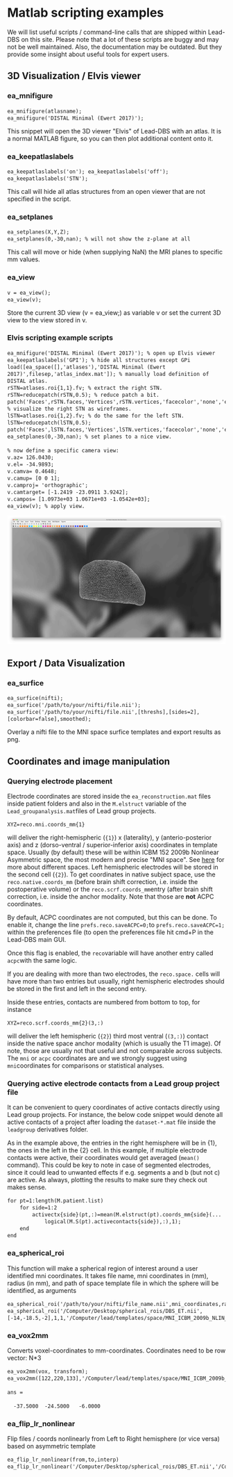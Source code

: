 # Matlab scripting examples

We will list useful scripts / command-line calls that are shipped within Lead-DBS on this site. Please note that a lot of these scripts are buggy and may not be well maintained. Also, the documentation may be outdated. But they provide some insight about useful tools for expert users.

## 3D Visualization / Elvis viewer

### ea\_mnifigure

```
ea_mnifigure(atlasname);
ea_mnifigure('DISTAL Minimal (Ewert 2017)');
```

This snippet will open the 3D viewer "Elvis" of Lead-DBS with an atlas. It is a normal MATLAB figure, so you can then plot additional content onto it.

### ea\_keepatlaslabels

```
ea_keepatlaslabels('on'); ea_keepatlaslabels('off');
ea_keepatlaslabels('STN');
```

This call will hide all atlas structures from an open viewer that are not specified in the script.

### ea\_setplanes

```
ea_setplanes(X,Y,Z);
ea_setplanes(0,-30,nan); % will not show the z-plane at all
```

This call will move or hide (when supplying NaN) the MRI planes to specific mm values.

### ea\_view

```
v = ea_view();
ea_view(v);
```

Store the current 3D view (v = ea\_view;) as variable v or set the current 3D view to the view stored in v.

### Elvis scripting example scripts

```
ea_mnifigure('DISTAL Minimal (Ewert 2017)'); % open up Elvis viewer
ea_keepatlaslabels('GPI'); % hide all structures except GPi
load([ea_space([],'atlases'),'DISTAL Minimal (Ewert 2017)',filesep,'atlas_index.mat']); % manually load definition of DISTAL atlas.
rSTN=atlases.roi{1,1}.fv; % extract the right STN.
rSTN=reducepatch(rSTN,0.5); % reduce patch a bit.
patch('Faces',rSTN.faces,'Vertices',rSTN.vertices,'facecolor','none','edgecolor','w'); % visualize the right STN as wireframes.
lSTN=atlases.roi{1,2}.fv; % do the same for the left STN.
lSTN=reducepatch(lSTN,0.5);
patch('Faces',lSTN.faces,'Vertices',lSTN.vertices,'facecolor','none','edgecolor','w');
ea_setplanes(0,-30,nan); % set planes to a nice view.

% now define a specific camera view:
v.az= 126.0430;
v.el= -34.9893;
v.camva= 0.4648;
v.camup= [0 0 1];
v.camproj= 'orthographic';
v.camtarget= [-1.2419 -23.0911 3.9242];
v.campos= [1.0973e+03 1.0671e+03 -1.0542e+03];
ea_view(v); % apply view.
```

![The code above should produce something like this screenshot (showing the STN wireframes in the Elvis viewer).](../../.gitbook/assets/lead-dbs-elvis-code-example.png)

## Export / Data Visualization

### ea\_surfice

```
ea_surfice(nifti);
ea_surfice('/path/to/your/nifti/file.nii');
ea_surfice('/path/to/your/nifti/file.nii',[threshs],[sides=2],[colorbar=false],smoothed);
```

Overlay a nifti file to the MNI space surfice templates and export results as png.

## Coordinates and image manipulation

### Querying electrode placement

Electrode coordinates are stored inside the `ea_reconstruction.mat` files inside patient folders and also in the `M.elstruct` variable of the `Lead_groupanalysis.mat`files of Lead group projects.

```
XYZ=reco.mni.coords_mm{1}
```

will deliver the right-hemispheric (`{1}`) x (laterality), y (anterio-posterior axis) and z (dorso-ventral / superior-inferior axis) coordinates in template space. Usually (by default) these will be within ICBM 152 2009b Nonlinear Asymmetric space, the most modern and precise "MNI space". See [here](https://www.lead-dbs.org/about-the-mni-spaces/) for more about different spaces. Left hemispheric electrodes will be stored in the second cell (`{2}`). To get coordinates in native subject space, use the `reco.native.coords_mm` (before brain shift correction, i.e. inside the postoperative volume) or the `reco.scrf.coords_mm`entry (after brain shift correction, i.e. inside the anchor modality. Note that those are **not** ACPC coordinates.

By default, ACPC coordinates are not computed, but this can be done. To enable it, change the line `prefs.reco.saveACPC=0;`to `prefs.reco.saveACPC=1;` within the preferences file (to open the preferences file hit cmd+P in the Lead-DBS main GUI.

Once this flag is enabled, the `reco`variable will have another entry called `acpc`with the same logic.

If you are dealing with more than two electrodes, the `reco.space.` cells will have more than two entries but usually, right hemispheric electrodes should be stored in the first and left in the second entry.

Inside these entries, contacts are numbered from bottom to top, for instance

```
XYZ=reco.scrf.coords_mm{2}(3,:)
```

will deliver the left hemispheric (`{2}`) third most ventral (`(3,:)`) contact inside the native space anchor modality (which is usually the T1 image). Of note, those are usually not that useful and not comparable across subjects. The `mni` or `acpc` coordinates are and we strongly suggest using `mni`coordinates for comparisons or statistical analyses.



### Querying active electrode contacts from a Lead group project file

It can be convenient to query coordinates of active contacts directly using Lead group projects. For instance, the below code snippet would denote all active contacts of a project after loading the `dataset-*.mat` file inside the `leadgroup` derivatives folder.

As in the example above, the entries in the right hemisphere will be in {1}, the ones in the left in the {2} cell. In this example, if multiple electrode contacts were active, their coordinates would get averaged (`mean()` command). This could be key to note in case of segmented electrodes, since it could lead to unwanted effects if e.g. segments a and b (but not c) are active. As always, plotting the results to make sure they check out makes sense.

```
for pt=1:length(M.patient.list)
    for side=1:2
        activectx{side}(pt,:)=mean(M.elstruct(pt).coords_mm{side}(...
            logical(M.S(pt).activecontacts{side}),:),1);
    end
end
```

### ea\_spherical\_roi

This function will make a spherical region of interest around a user identified mni coordinates. It takes file name, mni coordinates in (mm), radius (in mm), and path of space template file in which the sphere will be identified, as arguments

```
ea_spherical_roi('/path/to/your/nifti/file_name.nii',mni_coordinates,radius_in_mm,crop,'/path/to/your/nifti/template_image.nii');
ea_spherical_roi('/Computer/Desktop/spherical_rois/DBS_ET.nii',[-14,-18.5,-2],1,1,'/Computer/lead/templates/space/MNI_ICBM_2009b_NLIN_ASYM/t1.nii');
```

### ea\_vox2mm

Converts voxel-coordinates to mm-coordinates. Coordinates need to be row vector: N\*3

```
ea_vox2mm(vox, transform);
ea_vox2mm([122,220,133],'/Computer/lead/templates/space/MNI_ICBM_2009b_NLIN_ASYM/t1.nii');

ans =

  -37.5000  -24.5000   -6.0000
```

### ea\_flip\_lr\_nonlinear

Flip files / coords nonlinearly from Left to Right hemisphere (or vice versa) based on asymmetric template

```
ea_flip_lr_nonlinear(from,to,interp)
ea_flip_lr_nonlinear('/Computer/Desktop/spherical_rois/DBS_ET.nii','/Computer/spherical_rois/DBS_ET_flipped_to_right.nii',1);
```
